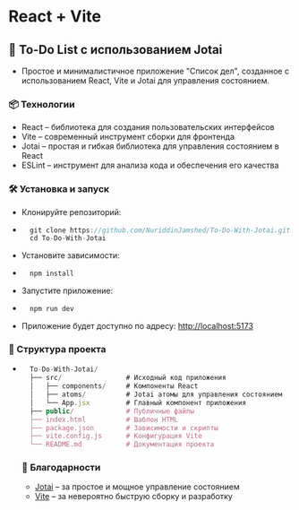 # React + Vite

## 📝 To-Do List с использованием Jotai
+ Простое и минималистичное приложение "Список дел", созданное с использованием React, Vite и Jotai для управления состоянием.
### 📦 Технологии
+ React – библиотека для создания пользовательских интерфейсов
+ Vite – современный инструмент сборки для фронтенда
+ Jotai – простая и гибкая библиотека для управления состоянием в React
+ ESLint – инструмент для анализа кода и обеспечения его качества

### 🛠 Установка и запуск

+ Клонируйте репозиторий:
+ ```javascript
    git clone https://github.com/NuriddinJamshed/To-Do-With-Jotai.git
    cd To-Do-With-Jotai
  ```
+ Установите зависимости:
+ ```javascript
    npm install
  ```
+ Запустите приложение:
+ ```javascript
    npm run dev
  ```
+ Приложение будет доступно по адресу: [ http://localhost:5173]( http://localhost:5173)

### 📁 Структура проекта
+ ```javascript
    To-Do-With-Jotai/
    ├── src/                # Исходный код приложения
    │   ├── components/     # Компоненты React
    │   ├── atoms/          # Jotai атомы для управления состоянием
    │   └── App.jsx         # Главный компонент приложения
    ├── public/             # Публичные файлы
    ├── index.html          # Шаблон HTML
    ├── package.json        # Зависимости и скрипты
    ├── vite.config.js      # Конфигурация Vite
    └── README.md           # Документация проекта
  ```
  ### 🙌 Благодарности

  + [Jotai](https://jotai.com) – за простое и мощное управление состоянием
  + [Vite](https:/vite.com) – за невероятно быструю сборку и разработку
